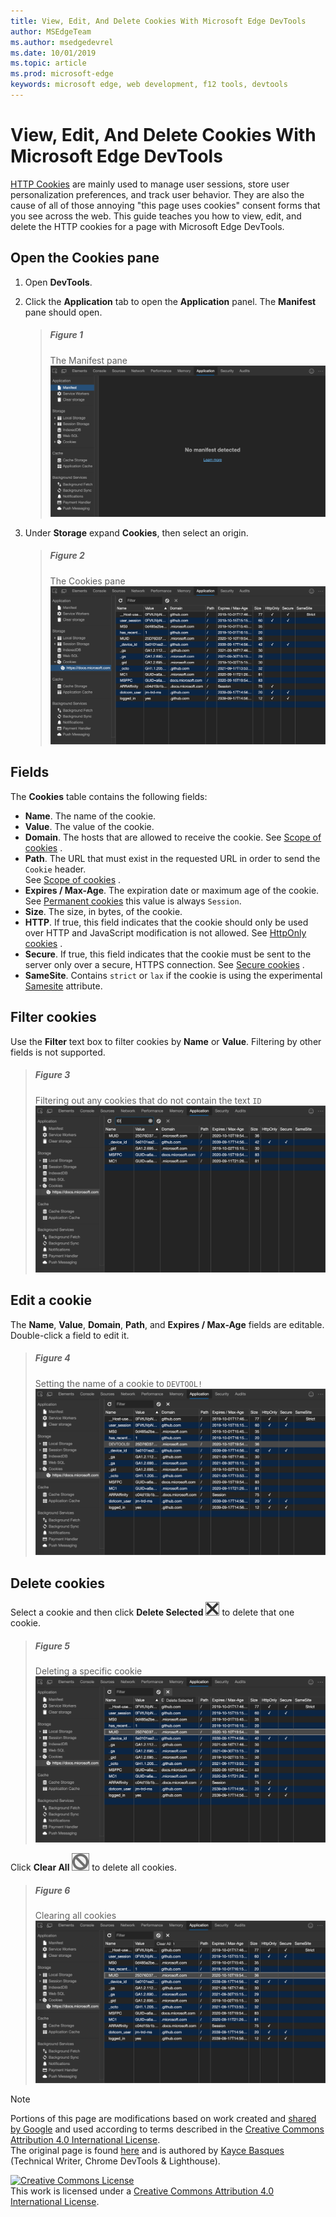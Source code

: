 ```yaml
---
title: View, Edit, And Delete Cookies With Microsoft Edge DevTools
author: MSEdgeTeam
ms.author: msedgedevrel
ms.date: 10/01/2019
ms.topic: article
ms.prod: microsoft-edge
keywords: microsoft edge, web development, f12 tools, devtools
---
```

<!-- Copyright 05/29/2019 Kayce Basques 

   Licensed under the Apache License, Version 2.0 (the "License");
   you may not use this file except in compliance with the License.
   You may obtain a copy of the License at

       http://www.apache.org/licenses/LICENSE-2.0

   Unless required by applicable law or agreed to in writing, software
   distributed under the License is distributed on an "AS IS" BASIS,
   WITHOUT WARRANTIES OR CONDITIONS OF ANY KIND, either express or implied.
   See the License for the specific language governing permissions and
   limitations under the License.  -->





# View, Edit, And Delete Cookies With Microsoft Edge DevTools   

  

[HTTP Cookies][MDNHTTPCookies]  are mainly used to manage user sessions, store user personalization preferences, and track user behavior.  They are also the cause of all of those annoying "this page uses cookies" consent forms that you see across the web.  This guide teaches you how to view, edit, and delete the HTTP cookies for a page with Microsoft Edge DevTools.  

## Open the Cookies pane   

1.  Open **DevTools**.  
1.  Click the **Application** tab to open the **Application** panel.  The **Manifest** pane should open.  
    
    > ##### Figure 1  
    > The Manifest pane  
    > ![The Manifest pane][ImageManifest]  

1.  Under **Storage** expand **Cookies**, then select an origin.  
    
    > ##### Figure 2  
    > The Cookies pane  
    > ![The Cookies pane][ImageCookies]  

<!--todo: add open devtools section when available -->  

## Fields   

The **Cookies** table contains the following fields:  

*   **Name**.  The name of the cookie.  
*   **Value**.  The value of the cookie.  
*   **Domain**.  The hosts that are allowed to receive the cookie.  See [Scope of cookies][MDNHTTPCookiesScope] .  
*   **Path**.  The URL that must exist in the requested URL in order to send the `Cookie` header.  
  See [Scope of cookies][MDNHTTPCookiesScope] .  
*   **Expires / Max-Age**.  The expiration date or maximum age of the cookie.  See [Permanent cookies][MDNHTTPCookiesPermanent]  this value is always `Session`.  
*   **Size**.  The size, in bytes, of the cookie.  
*   **HTTP**.  If true, this field indicates that the cookie should only be used over HTTP and JavaScript modification is not allowed.  See [HttpOnly cookies][MDNHTTPCookiesSecure] .  
*   **Secure**.  If true, this field indicates that the cookie must be sent to the server only over a secure, HTTPS connection.  See [Secure cookies][MDNHTTPCookiesSecure] .  
*   **SameSite**.  Contains `strict` or `lax` if the cookie is using the experimental [Samesite][MDNHTTPCookiesSamesite]  attribute.  

## Filter cookies   

Use the **Filter** text box to filter cookies by **Name** or **Value**.  Filtering by other fields is not supported.  

> ##### Figure 3  
> Filtering out any cookies that do not contain the text `ID`  
> ![Filtering out any cookies that do not contain the text ID][ImageCookiesFilter]  

## Edit a cookie   

The **Name**, **Value**, **Domain**, **Path**, and **Expires / Max-Age** fields are editable.  
Double-click a field to edit it.  

> ##### Figure 4  
> Setting the name of a cookie to `DEVTOOL!`  
> ![Setting the name of a cookie to DEVTOOL!][ImageEditCookie]  

## Delete cookies   

Select a cookie and then click **Delete Selected** ![Delete Selected][ImageDeleteIcon]  to delete that one cookie.  

> ##### Figure 5  
> Deleting a specific cookie  
> ![Deleting a specific cookie][ImageDeleteCookie]  

Click **Clear All** ![Clear All][ImageClearIcon]  to delete all cookies.  

> ##### Figure 6  
> Clearing all cookies  
> ![Clearing all cookies][ImageClearAllCookies]  

   

  

<!-- image links -->  

[ImageClearIcon]: images/clear-icon.msft.png  
[ImageDeleteIcon]: images/delete-icon.msft.png  

[ImageClearAllCookies]: images/application-storage-cookies-clear-all.msft.png "Figure 6: Clearing all cookies"  
[ImageCookies]: images/application-storage-cookies-selected.msft.png "Figure 2: The Cookies pane"  
[ImageCookiesFilter]: images/application-storage-cookies-filter-id.msft.png "Figure 3: Filtering out any cookies that do not contain the text ID"  
[ImageDeleteCookie]: images/application-storage-cookies-delete-selected.msft.png "Figure 5: Deleting a specific cookie"  
[ImageEditCookie]: images/application-storage-cookies-rename.msft.png "Figure 4: Setting the name of a cookie to DEVTOOL!"  
[ImageManifest]: images/application-manifest-empty.msft.png "Figure 1: The Manifest pane"  

<!-- links -->  

<!--[DevToolsOpen]: ../open.md ""  -->

[MDNHTTPCookies]: https://developer.mozilla.org/docs/Web/HTTP/Cookies "HTTP cookies | MDN"  
[MDNHTTPCookiesPermanent]: https://developer.mozilla.org/docs/Web/HTTP/Cookies#Permanent_cookies "HTTP cookies - Permanent cookies | MDN"  
[MDNHTTPCookiesSamesite]: https://developer.mozilla.org/docs/Web/HTTP/Cookies#SameSite_cookies "HTTP cookies - SameSite cookies | MDN"  
[MDNHTTPCookiesScope]: https://developer.mozilla.org/docs/Web/HTTP/Cookies#Scope_of_cookies "HTTP cookies - Scope of cookies | MDN"  
[MDNHTTPCookiesSecure]: https://developer.mozilla.org/docs/Web/HTTP/Cookies#Secure_and_HttpOnly_cookies "HTTP cookies - Secure and HttpOnly cookies | MDN"  
[MDNHTTPCookiesSession]: https://developer.mozilla.org/docs/Web/HTTP/Cookies#Session_cookies "HTTP cookies - Session cookies | MDN"  

> [!NOTE]
> Portions of this page are modifications based on work created and [shared by Google][GoogleSitePolicies] and used according to terms described in the [Creative Commons Attribution 4.0 International License][CCA4IL].  
> The original page is found [here](https://developers.google.com/web/tools/chrome-devtools/storage/cookies) and is authored by [Kayce Basques][KayceBasques] \(Technical Writer, Chrome DevTools & Lighthouse\).  

[![Creative Commons License][CCby4Image]][CCA4IL]  
This work is licensed under a [Creative Commons Attribution 4.0 International License][CCA4IL].  

[CCA4IL]: http://creativecommons.org/licenses/by/4.0  
[CCby4Image]: https://i.creativecommons.org/l/by/4.0/88x31.png  
[GoogleSitePolicies]: https://developers.google.com/terms/site-policies  
[KayceBasques]: https://developers.google.com/web/resources/contributors/kaycebasques  
